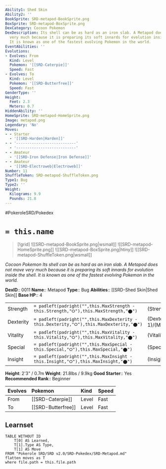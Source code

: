 ```yaml
---
Ability1: Shed Skin
Ability2: ''
BookSprite: SRD-metapod-BookSprite.png
BoxSprite: SRD-metapod-BoxSprite.png
DexCategory: Cocoon Pokemon
DexDescription: Its shell can be as hard as an iron slab. A Metapod does not move
  very much because it is preparing its soft innards for evolution inside the shell.
  It is known as one of the fastest evolving Pokemon in the world.
EventAbilities: ''
Evolutions:
- Evolves: From
  Kind: Level
  Pokemon: '[[SRD-Caterpie]]'
  Speed: Fast
- Evolves: To
  Kind: Level
  Pokemon: '[[SRD-Butterfree]]'
  Speed: Fast
GenderType: ''
Height:
  Feet: 2.3
  Meters: 0.7
HiddenAbility: ''
HomeSprite: SRD-metapod-HomeSprite.png
Image: metapod.png
Legendary: 'No'
Moves:
- - Starter
  - '[[SRD-Harden|Harden]]'
- - '---------------------------'
  - '---------------------------'
- - Amateur
  - '[[SRD-Iron Defense|Iron Defense]]'
- - Amateur
  - '[[SRD-Electroweb|Electroweb]]'
Number: 11
ShuffleToken: SRD-metapod-ShuffleToken.png
Type1: Bug
Type2: ''
Weight:
  Kilograms: 9.9
  Pounds: 21.8
---
```


#PokeroleSRD/Pokedex

# `= this.name`

> [!grid]
> ![[SRD-metapod-BookSprite.png|wsmall]]
> ![[SRD-metapod-HomeSprite.png]]
> ![[SRD-metapod-BoxSprite.png|htiny]]
> ![[SRD-metapod-ShuffleToken.png|wsmall]]


*Cocoon Pokemon*
*Its shell can be as hard as an iron slab. A Metapod does not move very much because it is preparing its soft innards for evolution inside the shell. It is known as one of the fastest evolving Pokemon in the world.*

**DexID**:: 0011
**Name**:: Metapod
**Type**:: Bug
**Abilities**:: [[SRD-Shed Skin|Shed Skin]]
**Base HP**:: 4

|           |                                                                                        |                                          |
| --------- | -------------------------------------------------------------------------------------- | ---------------------------------------- |
| Strength  | `= padleft(padright("",this.MaxStrength - this.Strength,"⭘"),this.MaxStrength,"⬤")`    | (Strength::1)/(MaxStrength::3)   |
| Dexterity | `= padleft(padright("",this.MaxDexterity - this.Dexterity,"⭘"),this.MaxDexterity,"⬤")` | (Dexterity:: 1)/(MaxDexterity::3) |
| Vitality  | `= padleft(padright("",this.MaxVitality - this.Vitality,"⭘"),this.MaxVitality,"⬤")`    | (Vitality::2)/(MaxVitality::4)   |
| Special   | `= padleft(padright("",this.MaxSpecial - this.Special,"⭘"),this.MaxSpecial,"⬤")`       | (Special::1)/(MaxSpecial::3)     |
| Insight   | `= padleft(padright("",this.MaxInsight - this.Insight,"⭘"),this.MaxInsight,"⬤")`       | (Insight::1)/(MaxInsight::3)     |

**Height**: 2'3" / 0.7m
**Weight**: 21.8lbs / 9.9kg
**Good Starter**:: Yes
**Recommended Rank**:: Beginner

| Evolves   | Pokemon            | Kind   | Speed   |
|:----------|:-------------------|:-------|:--------|
| From      | [[SRD-Caterpie]]   | Level  | Fast    |
| To        | [[SRD-Butterfree]] | Level  | Fast    |

## Learnset

```dataview
TABLE WITHOUT ID
    T[0] AS Learned,
    T[1].Type AS Type,
    T[1] AS Move
FROM "Pokerole SRD/SRD v2.0/SRD-Pokedex/SRD-Metapod.md"
flatten moves as T
where file.path = this.file.path
```
